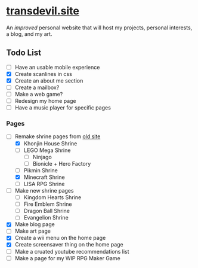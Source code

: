 # [transdevil.site](https://transdevil.site/)

An _improved_ personal website that will host my projects, personal interests, a blog, and my art.

## Todo List

- [ ] Have an usable mobile experience
- [x] Create scanlines in css
- [x] Create an about me section
- [ ] Create a mailbox?
- [ ] Make a web game?
- [ ] Redesign my home page
- [ ] Have a music player for specific pages

### Pages

- [ ] Remake shrine pages from [old site](https://thetransgenderdevil.neocities.org/)
  - [x] Khonjin House Shrine
  - [ ] LEGO Mega Shrine
    - [ ] Ninjago
    - [ ] Bionicle + Hero Factory
  - [ ] Pikmin Shrine
  - [x] Minecraft Shrine
  - [ ] LISA RPG Shrine
- [ ] Make new shrine pages
  - [ ] Kingdom Hearts Shrine
  - [ ] Fire Emblem Shrine
  - [ ] Dragon Ball Shrine
  - [ ] Evangelion Shrine
- [x] Make blog page
- [ ] Make art page
- [x] Create a wii menu on the home page
- [x] Create screensaver thing on the home page
- [ ] Make a cruated youtube recommendations list
- [ ] Make a page for my WIP RPG Maker Game
